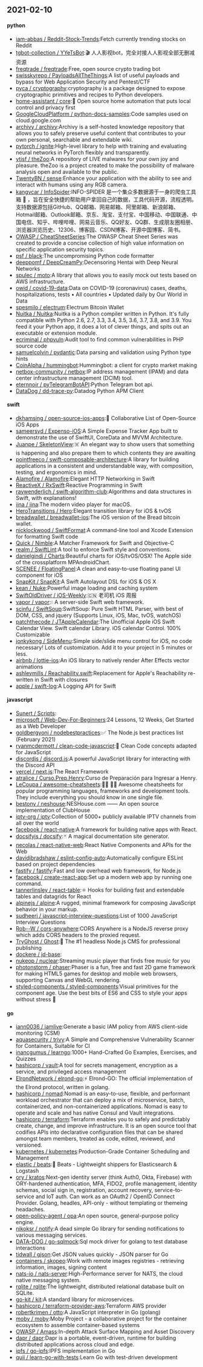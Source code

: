## 2021-02-10

#### python
* [iam-abbas / Reddit-Stock-Trends](https://github.com/iam-abbas/Reddit-Stock-Trends):Fetch currently trending stocks on Reddit
* [tgbot-collection / YYeTsBot](https://github.com/tgbot-collection/YYeTsBot):🎬
人人影视bot，完全对接人人影视全部无删减资源
* [freqtrade / freqtrade](https://github.com/freqtrade/freqtrade):Free, open source crypto trading bot
* [swisskyrepo / PayloadsAllTheThings](https://github.com/swisskyrepo/PayloadsAllTheThings):A list of useful payloads and bypass for Web Application Security and Pentest/CTF
* [pyca / cryptography](https://github.com/pyca/cryptography):cryptography is a package designed to expose cryptographic primitives and recipes to Python developers.
* [home-assistant / core](https://github.com/home-assistant/core):🏡
Open source home automation that puts local control and privacy first
* [GoogleCloudPlatform / python-docs-samples](https://github.com/GoogleCloudPlatform/python-docs-samples):Code samples used on cloud.google.com
* [archivy / archivy](https://github.com/archivy/archivy):Archivy is a self-hosted knowledge repository that allows you to safely preserve useful content that contributes to your own personal, searchable and extendable wiki.
* [pytorch / ignite](https://github.com/pytorch/ignite):High-level library to help with training and evaluating neural networks in PyTorch flexibly and transparently.
* [ytisf / theZoo](https://github.com/ytisf/theZoo):A repository of LIVE malwares for your own joy and pleasure. theZoo is a project created to make the possibility of malware analysis open and available to the public.
* [TwentyBN / sense](https://github.com/TwentyBN/sense):Enhance your application with the ability to see and interact with humans using any RGB camera.
* [kangvcar / InfoSpider](https://github.com/kangvcar/InfoSpider):INFO-SPIDER 是一个集众多数据源于一身的爬虫工具箱
🧰
，旨在安全快捷的帮助用户拿回自己的数据，工具代码开源，流程透明。支持数据源包括GitHub、QQ邮箱、网易邮箱、阿里邮箱、新浪邮箱、Hotmail邮箱、Outlook邮箱、京东、淘宝、支付宝、中国移动、中国联通、中国电信、知乎、哔哩哔哩、网易云音乐、QQ好友、QQ群、生成朋友圈相册、浏览器浏览历史、12306、博客园、CSDN博客、开源中国博客、简书。
* [OWASP / CheatSheetSeries](https://github.com/OWASP/CheatSheetSeries):The OWASP Cheat Sheet Series was created to provide a concise collection of high value information on specific application security topics.
* [psf / black](https://github.com/psf/black):The uncompromising Python code formatter
* [deeppomf / DeepCreamPy](https://github.com/deeppomf/DeepCreamPy):Decensoring Hentai with Deep Neural Networks
* [spulec / moto](https://github.com/spulec/moto):A library that allows you to easily mock out tests based on AWS infrastructure.
* [owid / covid-19-data](https://github.com/owid/covid-19-data):Data on COVID-19 (coronavirus) cases, deaths, hospitalizations, tests • All countries • Updated daily by Our World in Data
* [spesmilo / electrum](https://github.com/spesmilo/electrum):Electrum Bitcoin Wallet
* [Nuitka / Nuitka](https://github.com/Nuitka/Nuitka):Nuitka is a Python compiler written in Python. It's fully compatible with Python 2.6, 2.7, 3.3, 3.4, 3.5, 3.6, 3.7, 3.8, and 3.9. You feed it your Python app, it does a lot of clever things, and spits out an executable or extension module.
* [ecriminal / phpvuln](https://github.com/ecriminal/phpvuln):Audit tool to find common vulnerabilities in PHP source code
* [samuelcolvin / pydantic](https://github.com/samuelcolvin/pydantic):Data parsing and validation using Python type hints
* [CoinAlpha / hummingbot](https://github.com/CoinAlpha/hummingbot):Hummingbot: a client for crypto market making
* [netbox-community / netbox](https://github.com/netbox-community/netbox):IP address management (IPAM) and data center infrastructure management (DCIM) tool.
* [eternnoir / pyTelegramBotAPI](https://github.com/eternnoir/pyTelegramBotAPI):Python Telegram bot api.
* [DataDog / dd-trace-py](https://github.com/DataDog/dd-trace-py):Datadog Python APM Client

#### swift
* [dkhamsing / open-source-ios-apps](https://github.com/dkhamsing/open-source-ios-apps):📱
Collaborative List of Open-Source iOS Apps
* [sameersyd / Expenso-iOS](https://github.com/sameersyd/Expenso-iOS):A Simple Expense Tracker App built to demonstrate the use of SwiftUI, CoreData and MVVM Architecture.
* [Juanpe / SkeletonView](https://github.com/Juanpe/SkeletonView):☠️
An elegant way to show users that something is happening and also prepare them to which contents they are awaiting
* [pointfreeco / swift-composable-architecture](https://github.com/pointfreeco/swift-composable-architecture):A library for building applications in a consistent and understandable way, with composition, testing, and ergonomics in mind.
* [Alamofire / Alamofire](https://github.com/Alamofire/Alamofire):Elegant HTTP Networking in Swift
* [ReactiveX / RxSwift](https://github.com/ReactiveX/RxSwift):Reactive Programming in Swift
* [raywenderlich / swift-algorithm-club](https://github.com/raywenderlich/swift-algorithm-club):Algorithms and data structures in Swift, with explanations!
* [iina / iina](https://github.com/iina/iina):The modern video player for macOS.
* [HeroTransitions / Hero](https://github.com/HeroTransitions/Hero):Elegant transition library for iOS & tvOS
* [breadwallet / breadwallet-ios](https://github.com/breadwallet/breadwallet-ios):The iOS version of the Bread bitcoin wallet.
* [nicklockwood / SwiftFormat](https://github.com/nicklockwood/SwiftFormat):A command-line tool and Xcode Extension for formatting Swift code
* [Quick / Nimble](https://github.com/Quick/Nimble):A Matcher Framework for Swift and Objective-C
* [realm / SwiftLint](https://github.com/realm/SwiftLint):A tool to enforce Swift style and conventions.
* [danielgindi / Charts](https://github.com/danielgindi/Charts):Beautiful charts for iOS/tvOS/OSX! The Apple side of the crossplatform MPAndroidChart.
* [SCENEE / FloatingPanel](https://github.com/SCENEE/FloatingPanel):A clean and easy-to-use floating panel UI component for iOS
* [SnapKit / SnapKit](https://github.com/SnapKit/SnapKit):A Swift Autolayout DSL for iOS & OS X
* [kean / Nuke](https://github.com/kean/Nuke):Powerful image loading and caching system
* [SwiftOldDriver / iOS-Weekly](https://github.com/SwiftOldDriver/iOS-Weekly):🇨🇳
老司机 iOS 周报
* [vapor / vapor](https://github.com/vapor/vapor):💧
A server-side Swift web framework.
* [scinfu / SwiftSoup](https://github.com/scinfu/SwiftSoup):SwiftSoup: Pure Swift HTML Parser, with best of DOM, CSS, and jquery (Supports Linux, iOS, Mac, tvOS, watchOS)
* [patchthecode / JTAppleCalendar](https://github.com/patchthecode/JTAppleCalendar):The Unofficial Apple iOS Swift Calendar View. Swift calendar Library. iOS calendar Control. 100% Customizable
* [jonkykong / SideMenu](https://github.com/jonkykong/SideMenu):Simple side/slide menu control for iOS, no code necessary! Lots of customization. Add it to your project in 5 minutes or less.
* [airbnb / lottie-ios](https://github.com/airbnb/lottie-ios):An iOS library to natively render After Effects vector animations
* [ashleymills / Reachability.swift](https://github.com/ashleymills/Reachability.swift):Replacement for Apple's Reachability re-written in Swift with closures
* [apple / swift-log](https://github.com/apple/swift-log):A Logging API for Swift

#### javascript
* [Sunert / Scripts](https://github.com/Sunert/Scripts):
* [microsoft / Web-Dev-For-Beginners](https://github.com/microsoft/Web-Dev-For-Beginners):24 Lessons, 12 Weeks, Get Started as a Web Developer
* [goldbergyoni / nodebestpractices](https://github.com/goldbergyoni/nodebestpractices):✅
The Node.js best practices list (February 2021)
* [ryanmcdermott / clean-code-javascript](https://github.com/ryanmcdermott/clean-code-javascript):🛁
Clean Code concepts adapted for JavaScript
* [discordjs / discord.js](https://github.com/discordjs/discord.js):A powerful JavaScript library for interacting with the Discord API
* [vercel / next.js](https://github.com/vercel/next.js):The React Framework
* [atralice / Curso.Prep.Henry](https://github.com/atralice/Curso.Prep.Henry):Curso de Preparación para Ingresar a Henry.
* [LeCoupa / awesome-cheatsheets](https://github.com/LeCoupa/awesome-cheatsheets):👩‍💻
👨‍💻
Awesome cheatsheets for popular programming languages, frameworks and development tools. They include everything you should know in one single file.
* [bestony / neshouse](https://github.com/bestony/neshouse):NESHouse.com —— An open source implementation of ClubHouse
* [iptv-org / iptv](https://github.com/iptv-org/iptv):Collection of 5000+ publicly available IPTV channels from all over the world
* [facebook / react-native](https://github.com/facebook/react-native):A framework for building native apps with React.
* [docsifyjs / docsify](https://github.com/docsifyjs/docsify):🃏
A magical documentation site generator.
* [necolas / react-native-web](https://github.com/necolas/react-native-web):React Native Components and APIs for the Web
* [davidjbradshaw / eslint-config-auto](https://github.com/davidjbradshaw/eslint-config-auto):Automatically configure ESLint based on project dependencies
* [fastify / fastify](https://github.com/fastify/fastify):Fast and low overhead web framework, for Node.js
* [facebook / create-react-app](https://github.com/facebook/create-react-app):Set up a modern web app by running one command.
* [tannerlinsley / react-table](https://github.com/tannerlinsley/react-table):⚛️
Hooks for building fast and extendable tables and datagrids for React
* [alpinejs / alpine](https://github.com/alpinejs/alpine):A rugged, minimal framework for composing JavaScript behavior in your markup.
* [sudheerj / javascript-interview-questions](https://github.com/sudheerj/javascript-interview-questions):List of 1000 JavaScript Interview Questions
* [Rob--W / cors-anywhere](https://github.com/Rob--W/cors-anywhere):CORS Anywhere is a NodeJS reverse proxy which adds CORS headers to the proxied request.
* [TryGhost / Ghost](https://github.com/TryGhost/Ghost):👻
The #1 headless Node.js CMS for professional publishing
* [dockere / jd-base](https://github.com/dockere/jd-base):
* [nukeop / nuclear](https://github.com/nukeop/nuclear):Streaming music player that finds free music for you
* [photonstorm / phaser](https://github.com/photonstorm/phaser):Phaser is a fun, free and fast 2D game framework for making HTML5 games for desktop and mobile web browsers, supporting Canvas and WebGL rendering.
* [styled-components / styled-components](https://github.com/styled-components/styled-components):Visual primitives for the component age. Use the best bits of ES6 and CSS to style your apps without stress
💅

#### go
* [iann0036 / iamlive](https://github.com/iann0036/iamlive):Generate a basic IAM policy from AWS client-side monitoring (CSM)
* [aquasecurity / trivy](https://github.com/aquasecurity/trivy):A Simple and Comprehensive Vulnerability Scanner for Containers, Suitable for CI
* [inancgumus / learngo](https://github.com/inancgumus/learngo):1000+ Hand-Crafted Go Examples, Exercises, and Quizzes
* [hashicorp / vault](https://github.com/hashicorp/vault):A tool for secrets management, encryption as a service, and privileged access management
* [ElrondNetwork / elrond-go](https://github.com/ElrondNetwork/elrond-go):⚡
Elrond-GO: The official implementation of the Elrond protocol, written in golang.
* [hashicorp / nomad](https://github.com/hashicorp/nomad):Nomad is an easy-to-use, flexible, and performant workload orchestrator that can deploy a mix of microservice, batch, containerized, and non-containerized applications. Nomad is easy to operate and scale and has native Consul and Vault integrations.
* [hashicorp / terraform](https://github.com/hashicorp/terraform):Terraform enables you to safely and predictably create, change, and improve infrastructure. It is an open source tool that codifies APIs into declarative configuration files that can be shared amongst team members, treated as code, edited, reviewed, and versioned.
* [kubernetes / kubernetes](https://github.com/kubernetes/kubernetes):Production-Grade Container Scheduling and Management
* [elastic / beats](https://github.com/elastic/beats):🐠
Beats - Lightweight shippers for Elasticsearch & Logstash
* [ory / kratos](https://github.com/ory/kratos):Next-gen identity server (think Auth0, Okta, Firebase) with ORY-hardened authentication, MFA, FIDO2, profile management, identity schemas, social sign in, registration, account recovery, service-to-service and IoT auth. Can work as an OAuth2 / OpenID Connect Provider. Golang, headles, API-only - without templating or themeing headaches.
* [open-policy-agent / opa](https://github.com/open-policy-agent/opa):An open source, general-purpose policy engine.
* [nikoksr / notify](https://github.com/nikoksr/notify):A dead simple Go library for sending notifications to various messaging services.
* [DATA-DOG / go-sqlmock](https://github.com/DATA-DOG/go-sqlmock):Sql mock driver for golang to test database interactions
* [tidwall / gjson](https://github.com/tidwall/gjson):Get JSON values quickly - JSON parser for Go
* [containers / skopeo](https://github.com/containers/skopeo):Work with remote images registries - retrieving information, images, signing content
* [nats-io / nats-server](https://github.com/nats-io/nats-server):High-Performance server for NATS, the cloud native messaging system.
* [rqlite / rqlite](https://github.com/rqlite/rqlite):The lightweight, distributed relational database built on SQLite.
* [go-kit / kit](https://github.com/go-kit/kit):A standard library for microservices.
* [hashicorp / terraform-provider-aws](https://github.com/hashicorp/terraform-provider-aws):Terraform AWS provider
* [robertkrimen / otto](https://github.com/robertkrimen/otto):A JavaScript interpreter in Go (golang)
* [moby / moby](https://github.com/moby/moby):Moby Project - a collaborative project for the container ecosystem to assemble container-based systems
* [OWASP / Amass](https://github.com/OWASP/Amass):In-depth Attack Surface Mapping and Asset Discovery
* [dapr / dapr](https://github.com/dapr/dapr):Dapr is a portable, event-driven, runtime for building distributed applications across cloud and edge.
* [ipfs / go-ipfs](https://github.com/ipfs/go-ipfs):IPFS implementation in Go
* [quii / learn-go-with-tests](https://github.com/quii/learn-go-with-tests):Learn Go with test-driven development
